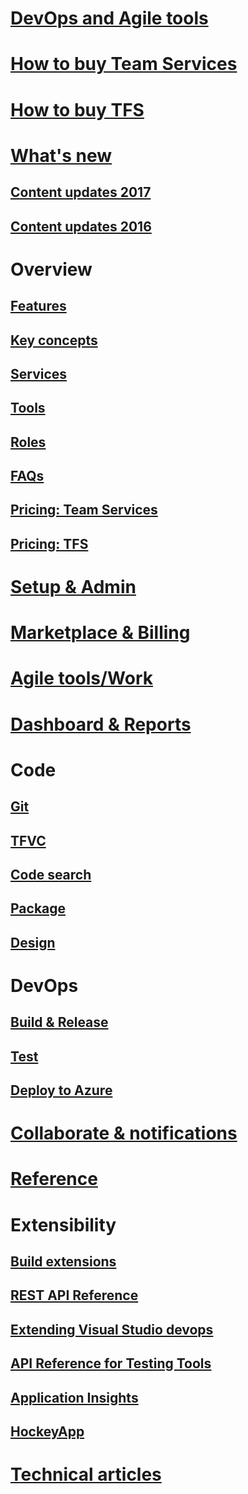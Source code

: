 # [DevOps and Agile tools](devops-alm-overview.md)
# [How to buy Team Services](docs/setup-admin/team-services/buy-basic-access-add-team-services-users.md)  
# [How to buy TFS](https://www.visualstudio.com/team-services/tfs-pricing/)
# [What's new](whats-new.md)  
## [Content updates 2017](content-updates/updates-2017.md)  
## [Content updates 2016](content-updates/updates-2016.md)   
# Overview
## [Features](alm-devops-features.md)
## [Key concepts](concepts.md)
## [Services](services.md)
## [Tools](tools.md)
## [Roles](roles.md)  
## [FAQs](faqs.md)
## [Pricing: Team Services](https://www.visualstudio.com/team-services/pricing/)
## [Pricing: TFS](https://www.visualstudio.com/team-services/tfs-pricing/)
# [Setup & Admin](../setup-admin/get-started.md)  
# [Marketplace & Billing](docs/marketplace/TOC.md)

# [Agile tools/Work](/docs/work/overview.md)
# [Dashboard & Reports](/docs/report/overview.md)
# Code
## [Git](/docs/git/overview.md)
## [TFVC](/docs/tfvc/overview.md)
## [Code search](/docs/search/overview.md)
## [Package](/docs/package/overview.md)
## [Design](https://msdn.microsoft.com/library/57b85fsc.aspx)

# DevOps
## [Build & Release](/docs/build/overview.md)
## [Test](/docs/test/overview.md)
## [Deploy to Azure](/docs/build/apps/index#deploy-to-azure.md)
# [Collaborate & notifications](/docs/collaborate/overview.md)  

# [Reference](/docs/reference/overview.md)
# Extensibility
## [Build extensions](/docs/integrate/extensions/overview#extensions.md)
## [REST API Reference](/docs/integrate/api/overview.md)
## [Extending Visual Studio devops](https://msdn.microsoft.com/library/dd470570.aspx)
## [API Reference for Testing Tools](https://msdn.microsoft.com/library/dd465178.aspx)
## [Application Insights](https://azure.microsoft.com/documentation/services/application-insights)
## [HockeyApp](marketplace/get-hockeyapp.md)

# [Technical articles](http://visualstudio.com/articles/overview.md)


